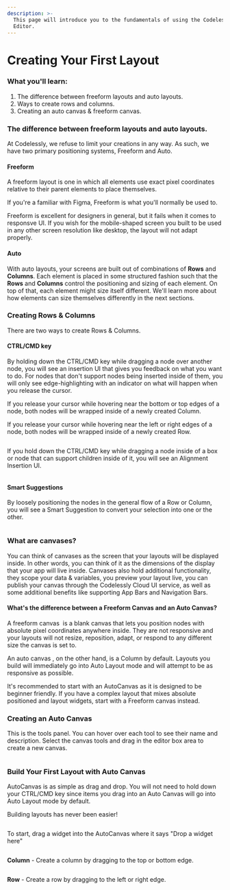 ```yaml
---
description: >-
  This page will introduce you to the fundamentals of using the Codelessly
  Editor.
---
```


# Creating Your First Layout

### What you'll learn:

1. The difference between freeform layouts and auto layouts.
2. Ways to create rows and columns.
3. Creating an auto canvas & freeform canvas.

### The difference between freeform layouts and auto layouts.

At Codelessly, we refuse to limit your creations in any way. As such, we have two primary positioning systems, Freeform and Auto.

#### Freeform

A freeform layout is one in which all elements use exact pixel coordinates relative to their parent elements to place themselves.

If you're a familiar with Figma, Freeform is what you'll normally be used to.

Freeform is excellent for designers in general, but it fails when it comes to responsve UI. If you wish for the mobile-shaped screen you built to be used in any other screen resolution like desktop, the layout will not adapt properly.&#x20;

#### Auto

With auto layouts, your screens are built out of combinations of **Rows** and **Columns**. Each element is placed in some structured fashion such that the **Rows** and **Columns** control the positioning and sizing of each element. On top of that, each element might size itself different. We'll learn more about how elements can size themselves differently in the next sections.

### Creating Rows & Columns

There are two ways to create Rows & Columns.

#### CTRL/CMD key

By holding down the CTRL/CMD key while dragging a node over another node, you will see an insertion UI that gives you feedback on what you want to do. For nodes that don't support nodes being inserted inside of them, you will only see edge-highlighting with an indicator on what will happen when you release the cursor.

If you release your cursor while hovering near the bottom or top edges of a node, both nodes will be wrapped inside of a newly created Column.

If you release your cursor while hovering near the left or right edges of a node, both nodes will be wrapped inside of a newly created Row.

<div data-full-width="true">

<figure><img src="../.gitbook/assets/ezgif.com-video-to-gif (1) (1).gif" alt=""><figcaption></figcaption></figure>

</div>

If you hold down the CTRL/CMD key while dragging a node inside of a box or node that can support children inside of it, you will see an Alignment Insertion UI.

<div data-full-width="true">

<figure><img src="../.gitbook/assets/ezgif.com-video-to-gif (2) (1).gif" alt=""><figcaption></figcaption></figure>

</div>

#### Smart Suggestions

By loosely positioning the nodes in the general flow of a Row or Column, you will see a Smart Suggestion to convert your selection into one or the other.

<div data-full-width="true">

<figure><img src="../.gitbook/assets/ezgif.com-video-to-gif (3) (1).gif" alt=""><figcaption></figcaption></figure>

</div>

### What are canvases?

You can think of canvases as the screen that your layouts will be displayed inside. In other words, you can think of it as the dimensions of the display that your app will live inside. Canvases also hold additional functionality, they scope your data & variables, you preview your layout live, you can publish your canvas through the Codelessly Cloud UI service, as well as some additional benefits like supporting App Bars and Navigation Bars.

#### What's the difference between a Freeform Canvas and an Auto Canvas?

A freeform canvas <img src="../.gitbook/assets/snap_screen_20230721014801.png" alt="" data-size="line"> is a blank canvas that lets you position nodes with absolute pixel coordinates anywhere inside. They are not responsive and your layouts will not resize, reposition, adapt, or respond to any different size the canvas is set to.

An auto canvas <img src="../.gitbook/assets/snap_screen_20230721015332.png" alt="" data-size="line">, on the other hand, is a Column by default. Layouts you build will immediately go into Auto Layout mode and will attempt to be as responsive as possible.

It's recommended to start with an AutoCanvas as it is designed to be beginner friendly. If you have a complex layout that mixes absolute positioned and layout widgets, start with a Freeform canvas instead.

### Creating an Auto Canvas

This is the tools panel. You can hover over each tool to see their name and description. Select the canvas tools and drag in the editor box area to create a new canvas.

<figure><img src="../.gitbook/assets/image (33).png" alt=""><figcaption></figcaption></figure>

### Build Your First Layout with Auto Canvas

AutoCanvas is as simple as drag and drop. You will not need to hold down your CTRL/CMD key since items you drag into an Auto Canvas will go into Auto Layout mode by default.

Building layouts has never been easier!

<div data-full-width="true">

<figure><img src="../.gitbook/assets/ezgif.com-video-to-gif (4) (1).gif" alt=""><figcaption></figcaption></figure>

</div>

To start, drag a widget into the AutoCanvas where it says "Drop a widget here"

<figure><img src="../.gitbook/assets/snap_screen_20230721030119.png" alt=""><figcaption></figcaption></figure>

**Column** - Create a column by dragging to the top or bottom edge.

<figure><img src="../.gitbook/assets/snap_screen_20230721030422.png" alt=""><figcaption></figcaption></figure>

**Row** - Create a row by dragging to the left or right edge.

<figure><img src="../.gitbook/assets/snap_screen_20230721030542.png" alt=""><figcaption></figcaption></figure>
